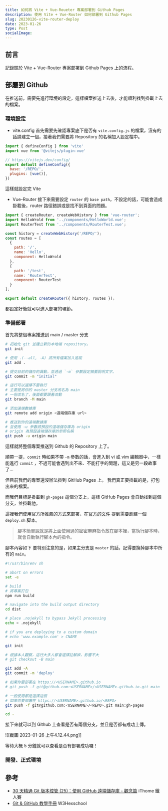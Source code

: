 ```yaml
---
title: 如何將 Vite + Vue-Roueter 專案部署到 Github Pages
description: 使用 Vite + Vue-Router 如何部署到 Github Pages
slug: 20230126-vite-router-deploy
date: 2023-01-26
type: Post
socialImage:
---
```


## 前言

記錄關於 Vite + Vue-Router 專案部署到 Github Pages 上的流程。

## 部屬到 Github

在推送前，需要先進行環境的設定，這樣檔案推送上去後，才能順利找到掛載上去的檔案。

### 環境設定

- vite.config
  首先需要先確認專案底下是否有 `vite.config.js` 的檔案，沒有的話請建立一個，接著我們需要將 Repository 的名稱加入設定檔中。
  
```javascript showLineNumbers {6}
import { defineConfig } from 'vite'
import vue from '@vitejs/plugin-vue'

// https://vitejs.dev/config/
export default defineConfig({
  base: '/REPO/',
  plugins: [vue()],
})

```

這樣就設定完 Vite

- Vue-Router
  接下來需要設定 `router` 的 `base path`，不設定的話，可能會造成掛載後，router 路徑錯誤或是找不到頁面的問題。

```javascript showLineNumbers {5}
import { createRouter, createWebHistory } from 'vue-router';
import HelloWrold from '../components/HelloWorld.vue';
import RouterTest from '../components/RouterTest.vue';

const history = createWebHistory('/REPO/');
const routes = [
  {
    path: '/',
    name: 'Hello',
    component: HelloWrold
  },
  {
    path: '/test',
    name: 'RouterTest',
    component: RouterTest
  }
];

export default createRouter({ history, routes });

```

都設定好後就可以進入部署的環節。

### 準備部署

首先將整個專案推送到 main / master 分支

```bash showLineNumbers {13, 16, 21}
# 初始化 git 並建立新的本地端 repository。
git init

# 使用 .(--all, -A) 將所有檔案加入追蹤
git add .

# 提交目前的儲存的異動，並透過 `-m` 參數設定摘要說明文字。
git commit -m "initial"

# 這行可以選擇不要執行
# 主要是將你的 master 分支改名為 main
# 一但改名了，後面都要跟著改動
git branch -M main

# 添加遠端數據庫
git remote add origin <遠端儲存庫 url>

# 推送到你的遠端數據庫
# 並使用 -u 參數將預設的遠端儲存庫為 origin
# origin 為預設遠端儲存庫的參照名稱
git push -u origin main
```

這樣就將整個專案推送到 Github 的 Repository 上了。

順帶一提，`commit` 時如果不帶 `-m` 參數的話，會進入到 vi 或 vim 編輯器中，一樣能進行 `commit` ，不過可能會遇到出不來、不能打字的問題，這又是另一段故事了...

但目前我們的專案還沒辦法掛到 GitHub Pages 上。
我們真正要掛載的是，打包出來的檔案。

而我們目標是掛載到 `gh-pages` 這個分支上，這樣 GitHub Pages 會自動找到這個分支，並掛載他。

這裡我們使用官方所推薦的方式來部署，在[官方的文件](https://vitejs.dev/guide/static-deploy.html#github-pages) 提到需要創建一個 `deploy.sh` 脚本。

>腳本簡單說就是將上面使用過的密密麻麻指令放在腳本裡，當執行腳本時，就會自動執行腳本內的指令。

腳本內容如下
要特別注意的是，如果主分支是 `master` 的話，記得要換掉腳本中所有的 `main`。

```bash
#!/usr/bin/env sh

# abort on errors
set -e

# build
# 將專案打包
npm run build

# navigate into the build output directory
cd dist

# place .nojekyll to bypass Jekyll processing
echo > .nojekyll

# if you are deploying to a custom domain
# echo 'www.example.com' > CNAME

git init

# 根據本人觀察，這行大多人都會選擇註解掉，影響不大
# git checkout -B main

git add -A
git commit -m 'deploy'

# 如果你要部署在 https://<USERNAME>.github.io
# git push -f git@github.com:<USERNAME>/<USERNAME>.github.io.git main

# 一般使用都是選擇這個
# 如果你要部署在 https://<USERNAME>.github.io/<REPO>
git push -f git@github.com:<USERNAME>/<REPO>.git main:gh-pages

cd -
```

接下來就可以到 Github 上查看是否有兩個分支，並且是否都有成功上傳。

![[截圖 2023-01-26 上午4.12.44.png]]

等待大概 5 分鐘就可以查看是否有部署成功囉！

### 開發、正式環境

## 參考

- [30 天精通 Git 版本控管 (25)：使用 GitHub 遠端儲存庫 - 觀念篇](https://ithelp.ithome.com.tw/articles/10140055) iThome 鐵人賽
- [Git & GitHub 教學手冊](https://w3c.hexschool.com/category/repo) W3Hexschool












 